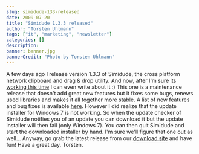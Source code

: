 ```yaml
---
slug: simidude-133-released
date: 2009-07-20
title: "Simidude 1.3.3 released"
author: "Torsten Uhlmann"
tags: ["it", "marketing", "newsletter"]
categories: []
description:
banner: banner.jpg
bannerCredit: "Photo by Torsten Uhlmann"
---
```


A few days ago I release version 1.3.3 of Simidude, the cross platform network clipboard and drag & drop utility. And now, after I'm sure its [working this time](http://www.simidude.com/blog/2009/simidude-132-withdrawn-again/) I can even write about it :) This one is a maintenance release that doesn't add great new features but it fixes some bugs, renews used libraries and makes it all together more stable. A list of new features and bug fixes is available [here](http://www.simidude.com/blog/2009/simidude-13-release-notes/). However I did realize that the update installer for Windows 7 is not working. So when the update checker of Simidude notifies you of an update you can download it but the update installer will then fail (only Windows 7). You can then quit Simidude and start the downloaded installer by hand. I'm sure we'll figure that one out as well... Anyway, go grab the latest release from our [download site](http://www.simidude.com/download/) and have fun! Have a great day, Torsten.
